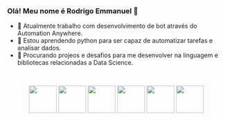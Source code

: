 ### Olá! Meu nome é Rodrigo Emmanuel 👋

<!--
**RodrigoEmmanuel/RodrigoEmmanuel** is a ✨ _special_ ✨ repository because its `README.md` (this file) appears on your GitHub profile.

Here are some ideas to get you started:

- 💬 Ask me about ...
- 📫 How to reach me: ...
- 😄 Pronouns: ...
- ⚡ Fun fact: ...
-->

- 🔭 Atualmente trabalho com desenvolvimento de bot através do Automation Anywhere.
- 🌱 Estou aprendendo python para ser capaz de automatizar tarefas e analisar dados.
- 🤔 Procurando projeos e desafios para me desenvolver na linguagem e bibliotecas relacionadas a Data Science.


<table>
  <tbody>
    <br>
    <p align="center">
      <img height="64px" src="https://cdn.svgporn.com/logos/html-5.svg">
      <img height="64px" src="https://cdn.svgporn.com/logos/css-3.svg">
      <img height="64px" src="https://cdn.svgporn.com/logos/javascript.svg">
      <img height="64px" src="https://cdn.svgporn.com/logos/git-icon.svg">
      <img height="64px" src="https://cdn.svgporn.com/logos/visual-studio-code.svg">
      <img height="64px" src="https://cdn.svgporn.com/logos/python.svg">
    </p>
  </tbody>
</table>


